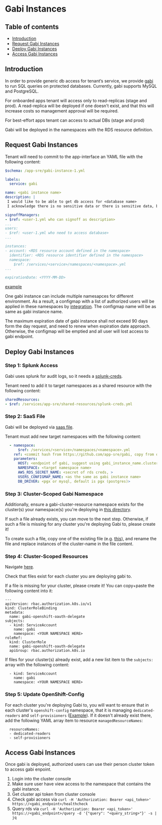 # Gabi Instances

## Table of contents

* [Introduction](#introduction)
* [Request Gabi Instances](#request-gabi-instances)
* [Deploy Gabi Instances](#deploy-gabi-instances)
* [Access Gabi Instances](#access-gabi-instances)


## Introduction

In order to provide generic db access for tenant‘s service, we provide [gabi](https://github.com/app-sre/gabi) to run SQL queries on protected databases. Currently, gabi supports MySQL and PostgreSQL. 

For onboarded apps tenant will access only to read-replicas (stage and prod). A read-replica will be deployed if one doesn't exist, and that this will increase costs so management approval will be required.

For best-effort apps tenant can access to actual DBs (stage and prod)

Gabi will be deployed in the namespaces with the RDS resource definition.

## Request Gabi Instances

Tenant will need to commit to the app-interface an YAML file with the following content:

```yaml
$schema: /app-sre/gabi-instance-1.yml

labels:
  service: gabi

name: <gabi instance name>
description: |
 I would like to be able to get db access for <database name>
 I acknowledge there is no sensitive data or there is sensitive data, but agrees to have a specific engineer accessing it

signoffManagers:
- $ref: <user-1.yml who can signoff as description>
...
users:
- $ref: <user-1.yml who need to access database>
...

instances:
- account: <RDS resource account defined in the namespace>
  identifier: <RDS resource identifier defined in the namespace>
  namespace: 
    $ref: /services/<service>/namespaces/<namespace>.yml
...

expirationDate: <YYYY-MM-DD>
```

[example](https://gitlab.cee.redhat.com/service/app-interface/-/blob/master/data/services/gabi/gabi-instances/gabi-dashdotdb.yml)


One gabi instance can include multiple namesapces for different environment. As a result, a configmap with a list of authorized users will be applied in these namespaces by [integration](https://github.com/app-sre/qontract-reconcile/blob/master/reconcile/gabi_authorized_users.py). The configmap name will be as same as gabi instance name.

The maximum expiration date of gabi instance shall not exceed 90 days form the day request, and need to renew when expiration date approach. Otherwise, the configmap will be emptied and all user will lost access to gabi endpoint.

## Deploy Gabi Instances

### Step 1: Splunk Access

Gabi uses splunk for audit logs, so it needs a [splunk-creds](https://gitlab.cee.redhat.com/service/app-interface/-/blob/master/data/services/app-sre/shared-resources/splunk-creds.yml). 

Tenant need to add it to target namespaces as a shared resource with the following content:

```yaml
sharedResources:
- $ref: /services/app-sre/shared-resources/splunk-creds.yml
```

### Step 2: SaaS File

Gabi will be deployed via [saas file](https://gitlab.cee.redhat.com/service/app-interface/-/blob/master/data/services/gabi/cicd/saas-gabi.yaml).

Tenant must add new target namespaces with the following content:

```yaml
  - namespace:
      $ref: /services/<service>/namespaces/<namespace>.yml
    ref: <commit hash from https://github.com/app-sre/gabi, copy from other targets>
    parameters:
      HOST: <endpoint of gabi, suggest using gabi_instance_name.cluster_name.cluster_id.p1.openshiftapps.com>
      NAMESPACE: <target namespace name>
      AWS_RDS_SECRET_NAME: <secret of rds creds, >
      USERS_CONFIGMAP_NAME: <as the same as gabi instance name>
      DB_DRIVER: <pgx or mysql, default is pgx (postgres)>
```

### Step 3: Cluster-Scoped Gabi Namespace

Additionally, ensure a gabi-cluster-resource namespace exists for the cluster(s) your namespace(s) you're deploying in [this directory](https://gitlab.cee.redhat.com/service/app-interface/-/blob/master/data/services/gabi/namespaces). 

If such a file already exists, you can move to the next step. Otherwise, if such a file is missing for any cluster you're deploying Gabi to, please create it! 

To create such a file, copy one of the existing file (e.g. [this](https://gitlab.cee.redhat.com/service/app-interface/-/blob/master/data/services/gabi/namespaces/gabi-app-sre-stage-01-cluster-scope.yml)), and rename the file and replace instances of the cluster-name in the file content.

### Step 4: Cluster-Scoped Resources

Navigate [here](https://gitlab.cee.redhat.com/service/app-interface/-/tree/master/resources/app-sre/gabi).

Check that files exist for each cluster you are deploying gabi to.

If a file is missing for your cluster, please create it! You can copy+paste the following content into it:

```
---
apiVersion: rbac.authorization.k8s.io/v1
kind: ClusterRoleBinding
metadata:
  name: gabi-openshift-oauth-delegate
subjects:
  - kind: ServiceAccount
    name: gabi
    namespace: <YOUR NAMESPACE HERE>
roleRef:
  kind: ClusterRole
  name: gabi-openshift-oauth-delegate
  apiGroup: rbac.authorization.k8s.io
```

If files for your cluster(s) already exist, add a new list item to the `subjects:` array with the following content:
```
  - kind: ServiceAccount
    name: gabi
    namespace: <YOUR NAMESPACE HERE>
```

### Step 5: Update OpenShift-Config

For each cluster you're deploying Gabi to, you will want to ensure that in each cluster's `openshift-config` namespace, that it is managing `dedicated-readers` and `self-provisioners` ([Example](https://gitlab.cee.redhat.com/service/app-interface/-/blob/82de8d62d081e98e1b5816a97f232bf050216b82/data/openshift/app-sre-stage-01/namespaces/openshift-config.yaml#L36-39)). If it doesn't already exist there, add the following YAML array item to resource `managedResourceNames`:
```
  resourceNames:
  - dedicated-readers
  - self-provisioners
```

## Access Gabi Instances

Once gabi is deployed, authorized users can use their person cluster token to access gabi enpoint. 

1. Login into the cluster console
2. Make sure user have view access to the namespace that contains the gabi instance.
3. Get cluster api token from cluster console
4. Check gabi access via `curl -H 'Authorization: Bearer <api_token>' https://<gabi_endpoint>/healthcheck`
5. Query rds via `curl -H 'Authorization: Bearer <api_token>' https://<gabi_endpoint>/query -d '{"query": "<query_string>"}' -s | jq`
